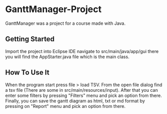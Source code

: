 # GanttManager-Project
GanttManager was a project for a course made with Java.

## Getting Started
Import the project into Eclipse IDE navigate to src/main/java/app/gui there you will find the AppStarter.java file which is the main class.

## How To Use It
When the program start press file > load TSV. From the open file dialog find a tsv file (There are some in src/main/resources/input). After that
you can enter some filters by pressing \"Filters\" menu and pick an option from there. Finally, you can save the gantt diagram as html, txt or md format
by pressing on \"Report\" menu and pick an option from there.
